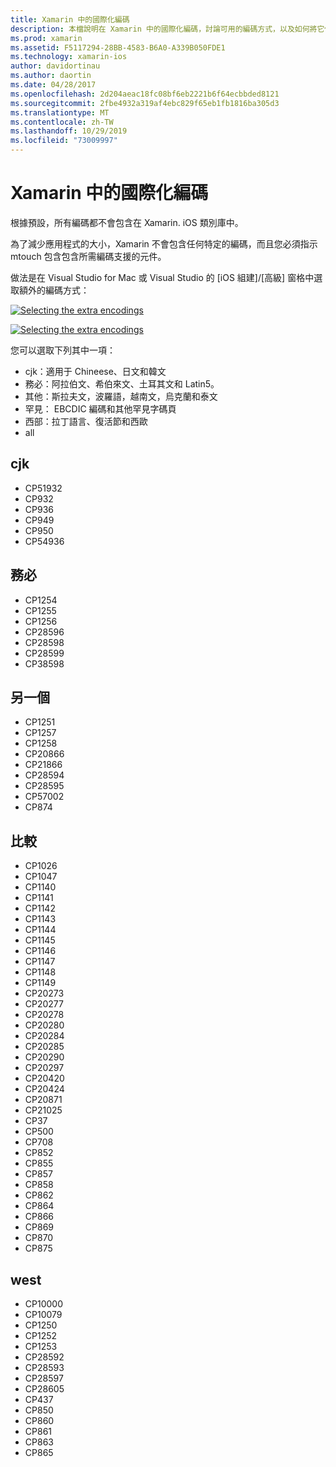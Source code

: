 ```yaml
---
title: Xamarin 中的國際化編碼
description: 本檔說明在 Xamarin 中的國際化編碼，討論可用的編碼方式，以及如何將它們新增至應用程式。
ms.prod: xamarin
ms.assetid: F5117294-28BB-4583-B6A0-A339B050FDE1
ms.technology: xamarin-ios
author: davidortinau
ms.author: daortin
ms.date: 04/28/2017
ms.openlocfilehash: 2d204aeac18fc08bf6eb2221b6f64ecbbded8121
ms.sourcegitcommit: 2fbe4932a319af4ebc829f65eb1fb1816ba305d3
ms.translationtype: MT
ms.contentlocale: zh-TW
ms.lasthandoff: 10/29/2019
ms.locfileid: "73009997"
---
```

# <a name="internationalization-encodings-in-xamarinios"></a>Xamarin 中的國際化編碼

根據預設，所有編碼都不會包含在 Xamarin. iOS 類別庫中。

為了減少應用程式的大小，Xamarin 不會包含任何特定的編碼，而且您必須指示 mtouch 包含包含所需編碼支援的元件。

做法是在 Visual Studio for Mac 或 Visual Studio 的 [iOS 組建]/[高級] 窗格中選取額外的編碼方式：

 [![](encodings-images/00.png "Selecting the extra encodings")](encodings-images/00.png#lightbox)

 [![](encodings-images/00a.png "Selecting the extra encodings")](encodings-images/00a.png#lightbox)

您可以選取下列其中一項：

- cjk：適用于 Chineese、日文和韓文
- 務必：阿拉伯文、希伯來文、土耳其文和 Latin5。
- 其他：斯拉夫文，波羅語，越南文，烏克蘭和泰文
- 罕見： EBCDIC 編碼和其他罕見字碼頁
- 西部：拉丁語言、復活節和西歐
- all

 <a name="cjk" />

## <a name="cjk"></a>cjk

- CP51932
- CP932
- CP936
- CP949
- CP950
- CP54936

 <a name="mideast" />

## <a name="mideast"></a>務必

- CP1254
- CP1255
- CP1256
- CP28596
- CP28598
- CP28599
- CP38598

 <a name="other" />

## <a name="other"></a>另一個

- CP1251
- CP1257
- CP1258
- CP20866
- CP21866
- CP28594
- CP28595
- CP57002
- CP874

 <a name="rare" />

## <a name="rare"></a>比較

- CP1026
- CP1047
- CP1140
- CP1141
- CP1142
- CP1143
- CP1144
- CP1145
- CP1146
- CP1147
- CP1148
- CP1149
- CP20273
- CP20277
- CP20278
- CP20280
- CP20284
- CP20285
- CP20290
- CP20297
- CP20420
- CP20424
- CP20871
- CP21025
- CP37
- CP500
- CP708
- CP852
- CP855
- CP857
- CP858
- CP862
- CP864
- CP866
- CP869
- CP870
- CP875

 <a name="west" />

## <a name="west"></a>west

- CP10000
- CP10079
- CP1250
- CP1252
- CP1253
- CP28592
- CP28593
- CP28597
- CP28605
- CP437
- CP850
- CP860
- CP861
- CP863
- CP865
